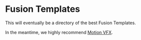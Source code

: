 # Fusion Templates

This will eventually be a directory of the best Fusion Templates.

In the meantime, we highly recommend [Motion VFX](https://www.motionvfx.com).